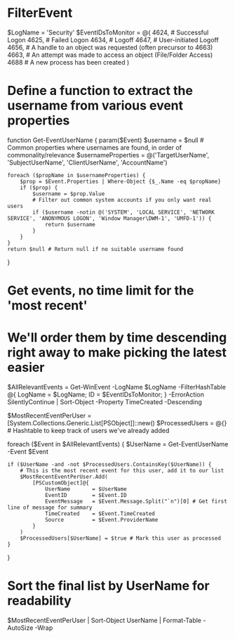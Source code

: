# FilterEvent

$LogName = 'Security'
$EventIDsToMonitor = @(
    4624, # Successful Logon
    4625, # Failed Logon
    4634, # Logoff
    4647, # User-initiated Logoff
    4656, # A handle to an object was requested (often precursor to 4663)
    4663, # An attempt was made to access an object (File/Folder Access)
    4688  # A new process has been created
)

# Define a function to extract the username from various event properties
function Get-EventUserName {
    param($Event)
    $username = $null
    # Common properties where usernames are found, in order of commonality/relevance
    $usernameProperties = @('TargetUserName', 'SubjectUserName', 'ClientUserName', 'AccountName')

    foreach ($propName in $usernameProperties) {
        $prop = $Event.Properties | Where-Object {$_.Name -eq $propName}
        if ($prop) {
            $username = $prop.Value
            # Filter out common system accounts if you only want real users
            if ($username -notin @('SYSTEM', 'LOCAL SERVICE', 'NETWORK SERVICE', 'ANONYMOUS LOGON', 'Window Manager\DWM-1', 'UMFD-1')) {
                return $username
            }
        }
    }
    return $null # Return null if no suitable username found
}

# Get events, no time limit for the 'most recent'
# We'll order them by time descending right away to make picking the latest easier
$AllRelevantEvents = Get-WinEvent -LogName $LogName -FilterHashTable @{
    LogName = $LogName;
    ID      = $EventIDsToMonitor;
} -ErrorAction SilentlyContinue | Sort-Object -Property TimeCreated -Descending

$MostRecentEventPerUser = [System.Collections.Generic.List[PSObject]]::new()
$ProcessedUsers = @{} # Hashtable to keep track of users we've already added

foreach ($Event in $AllRelevantEvents) {
    $UserName = Get-EventUserName -Event $Event

    if ($UserName -and -not $ProcessedUsers.ContainsKey($UserName)) {
        # This is the most recent event for this user, add it to our list
        $MostRecentEventPerUser.Add(
            [PSCustomObject]@{
                UserName       = $UserName
                EventID        = $Event.ID
                EventMessage   = $Event.Message.Split("`n")[0] # Get first line of message for summary
                TimeCreated    = $Event.TimeCreated
                Source         = $Event.ProviderName
            }
        )
        $ProcessedUsers[$UserName] = $true # Mark this user as processed
    }
}

# Sort the final list by UserName for readability
$MostRecentEventPerUser | Sort-Object UserName | Format-Table -AutoSize -Wrap
